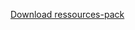 [Download ressources-pack](https://github.com/e-psi-lon/ressources-pack/blob/master/resssourcepack/Datasurv%20RP.zip?raw=true)
